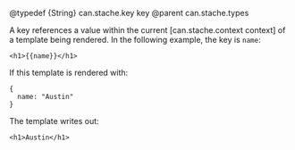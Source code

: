 @typedef {String} can.stache.key key
@parent can.stache.types

A key references a value within the current [can.stache.context context] of a 
template being rendered. In the following example, the 
key is `name`:

    <h1>{{name}}</h1>
    
If this template is rendered with:

    {
      name: "Austin"
    }

The template writes out:

    <h1>Austin</h1>
